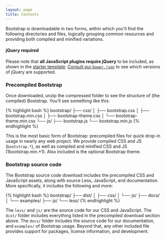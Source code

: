 ```yaml
---
layout: page
title: Contents
---
```


Bootstrap is downloadable in two forms, within which you'll find the following directories and files, logically grouping common resources and providing both compiled and minified variations.

<div class="bs-callout bs-callout-warning" id="jquery-required">
  <h4>jQuery required</h4>
  <p>Please note that <strong>all JavaScript plugins require jQuery</strong> to be included, as shown in the <a href="#template">starter template</a>. <a href="{{ site.repo }}/blob/v{{ site.current_version }}/bower.json">Consult our <code>bower.json</code></a> to see which versions of jQuery are supported.</p>
</div>

### Precompiled Bootstrap

Once downloaded, unzip the compressed folder to see the structure of (the compiled) Bootstrap. You'll see something like this:

<!-- NOTE: This info is intentionally duplicated in the README. Copy any changes made here over to the README too. -->

{% highlight bash %}
bootstrap/
├── css/
│   ├── bootstrap.css
│   ├── bootstrap.min.css
│   ├── bootstrap-theme.css
│   └── bootstrap-theme.min.css
└── js/
    ├── bootstrap.js
    └── bootstrap.min.js
{% endhighlight %}

This is the most basic form of Bootstrap: precompiled files for quick drop-in usage in nearly any web project. We provide compiled CSS and JS (`bootstrap.*`), as well as compiled and minified CSS and JS (1bootstrap.min.*1). Also included is the optional Bootstrap theme.

### Bootstrap source code

The Bootstrap source code download includes the precompiled CSS and JavaScript assets, along with source Less, JavaScript, and documentation. More specifically, it includes the following and more:

{% highlight bash %}
bootstrap/
├── dist/
│   ├── css/
│   └── js/
├── docs/
│   └── examples/
├── js/
└── less/
{% endhighlight %}

The `less/` and `js/` are the source code for our CSS and JavaScript. The `dist/` folder includes everything listed in the precompiled download section above. The `docs/` folder includes the source code for our documentation, and `examples/` of Bootstrap usage. Beyond that, any other included file provides support for packages, license information, and development.
